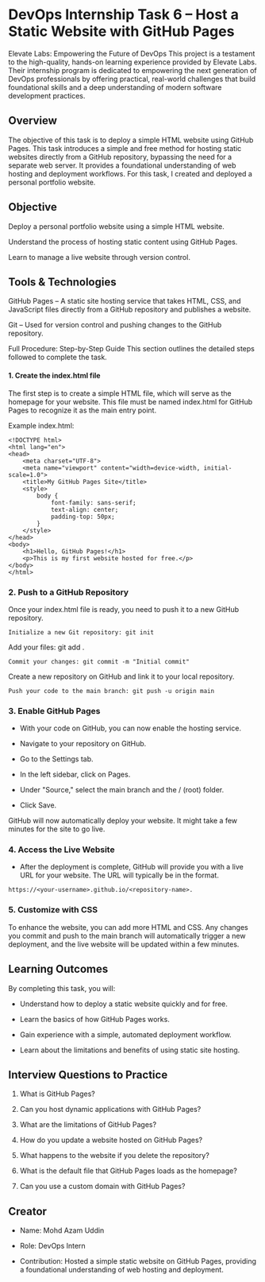 # DevOps Internship Task 6 – Host a Static Website with GitHub Pages
Elevate Labs: Empowering the Future of DevOps
This project is a testament to the high-quality, hands-on learning experience provided by Elevate Labs. Their internship program is dedicated to empowering the next generation of DevOps professionals by offering practical, real-world challenges that build foundational skills and a deep understanding of modern software development practices.

## Overview
The objective of this task is to deploy a simple HTML website using GitHub Pages. This task introduces a simple and free method for hosting static websites directly from a GitHub repository, bypassing the need for a separate web server. It provides a foundational understanding of web hosting and deployment workflows. For this task, I created and deployed a personal portfolio website.

## Objective
Deploy a personal portfolio website using a simple HTML website.

Understand the process of hosting static content using GitHub Pages.

Learn to manage a live website through version control.

## Tools & Technologies
GitHub Pages – A static site hosting service that takes HTML, CSS, and JavaScript files directly from a GitHub repository and publishes a website.

Git – Used for version control and pushing changes to the GitHub repository.

Full Procedure: Step-by-Step Guide
This section outlines the detailed steps followed to complete the task.

#### 1. Create the index.html file
The first step is to create a simple HTML file, which will serve as the homepage for your website. This file must be named index.html for GitHub Pages to recognize it as the main entry point.

Example index.html:
```
<!DOCTYPE html>
<html lang="en">
<head>
    <meta charset="UTF-8">
    <meta name="viewport" content="width=device-width, initial-scale=1.0">
    <title>My GitHub Pages Site</title>
    <style>
        body {
            font-family: sans-serif;
            text-align: center;
            padding-top: 50px;
        }
    </style>
</head>
<body>
    <h1>Hello, GitHub Pages!</h1>
    <p>This is my first website hosted for free.</p>
</body>
</html>
```

### 2. Push to a GitHub Repository
Once your index.html file is ready, you need to push it to a new GitHub repository.
```
Initialize a new Git repository: git init
```
Add your files: git add .
```
Commit your changes: git commit -m "Initial commit"
```
Create a new repository on GitHub and link it to your local repository.
```
Push your code to the main branch: git push -u origin main
```
### 3. Enable GitHub Pages

* With your code on GitHub, you can now enable the hosting service.

* Navigate to your repository on GitHub.

* Go to the Settings tab.

* In the left sidebar, click on Pages.

* Under "Source," select the main branch and the / (root) folder.
* Click Save.

GitHub will now automatically deploy your website. It might take a few minutes for the site to go live.

### 4. Access the Live Website
* After the deployment is complete, GitHub will provide you with a live URL for your website. The URL will typically be in the format.
```
https://<your-username>.github.io/<repository-name>.
```
### 5. Customize with CSS
To enhance the website, you can add more HTML and CSS. Any changes you commit and push to the main branch will automatically trigger a new deployment, and the live website will be updated within a few minutes.

## Learning Outcomes
By completing this task, you will:

* Understand how to deploy a static website quickly and for free.

* Learn the basics of how GitHub Pages works.

* Gain experience with a simple, automated deployment workflow.

* Learn about the limitations and benefits of using static site hosting.

## Interview Questions to Practice
1. What is GitHub Pages?

2. Can you host dynamic applications with GitHub Pages?

3. What are the limitations of GitHub Pages?

4. How do you update a website hosted on GitHub Pages?

5. What happens to the website if you delete the repository?

6. What is the default file that GitHub Pages loads as the homepage?

7. Can you use a custom domain with GitHub Pages?

## Creator
* Name: Mohd Azam Uddin

* Role: DevOps Intern

* Contribution: Hosted a simple static website on GitHub Pages, providing a foundational understanding of web hosting and deployment.
